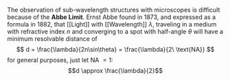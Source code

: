 The observation of sub-wavelength structures with microscopes is difficult because of the **Abbe Limit**. Ernst Abbe found in 1873, and expressed as a formula in 1882, that [[Light]] with [[Wavelength]] $\lambda$, traveling in a medium with refractive index $n$ and converging to a spot with half-angle $\theta$ will have a minimum resolvable distance of 
$$
d = \frac{\lambda}{2n\sin\theta} = \frac{\lambda}{2\ \text{NA}}
$$
for general purposes, just let NA $= 1$:
$$d \approx \frac{\lambda}{2}$$
